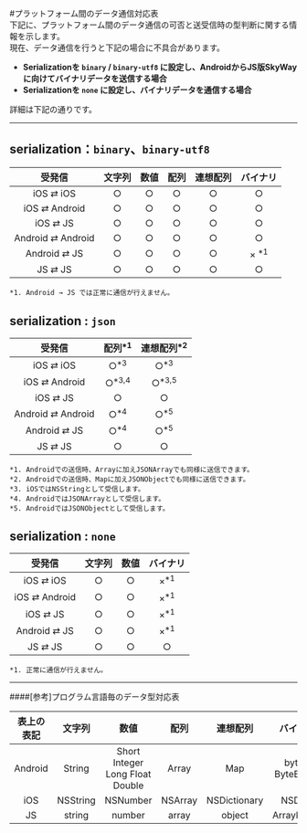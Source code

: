 #プラットフォーム間のデータ通信対応表  
下記に、プラットフォーム間のデータ通信の可否と送受信時の型判断に関する情報を示します。  
現在、データ通信を行うと下記の場合に不具合があります。
* **Serializationを `binary` / `binary-utf8` に設定し、AndroidからJS版SkyWayに向けてバイナリデータを送信する場合**
* **Serializationを `none` に設定し、バイナリデータを通信する場合**

詳細は下記の通りです。

---


## serialization：`binary`、`binary-utf8`
|受発信|文字列|数値|配列|連想配列|バイナリ|
|:---:|:---:|:---:|:---:|:---:|:---:|
|iOS ⇄ iOS|○|○|○|○|○|
|iOS ⇄ Android|○|○|○|○|○|
|iOS ⇄ JS|○|○|○|○|○|
|Android ⇄ Android|○|○|○|○|○|
|Android ⇄ JS|○|○|○|○|× <sup>*1</sup>|
|JS ⇄ JS|○|○|○|○|○|

```
*1. Android → JS では正常に通信が行えません。  
```

## serialization : `json`
|受発信|配列<sup>*1</sup>|連想配列<sup>*2</sup>|
|:---:|:---:|:---:|
|iOS ⇄ iOS|○<sup>*3</sup>|○<sup>*3</sup>|
|iOS ⇄ Android|○<sup>*3,4</sup>|○<sup>*3,5</sup>|
|iOS ⇄ JS|○|○|
|Android ⇄ Android|○<sup>*4</sup>|○<sup>*5</sup>|
|Android ⇄ JS|○<sup>*4</sup>|○<sup>*5</sup>|
|JS ⇄ JS|○|○|

```
*1. Androidでの送信時、Arrayに加えJSONArrayでも同様に送信できます。
*2. Androidでの送信時、Mapに加えJSONObjectでも同様に送信できます。
*3. iOSではNSStringとして受信します。 
*4. AndroidではJSONArrayとして受信します。 
*5. AndroidではJSONObjectとして受信します。
```

## serialization : `none`

|受発信|文字列|数値|バイナリ|
|:---:|:---:|:---:|:---:|
|iOS ⇄ iOS|○|○|×<sup>*1</sup>|
|iOS ⇄ Android|○|○|×<sup>*1</sup>|
|iOS ⇄ JS|○|○|×<sup>*1</sup>|
|Android ⇄ JS|○|○|×<sup>*1</sup>|
|JS ⇄ JS|○|○|○|

```
*1. 正常に通信が行えません。
```

---


####[参考]プログラム言語毎のデータ型対応表

|表上の表記|文字列|数値|配列|連想配列|バイナリ|
|:---:|:---:|:---:|:---:|:---:|:---:|
|Android|String|Short Integer Long Float Double|Array|Map|byte[] ByteBuffer|
|iOS|NSString|NSNumber|NSArray|NSDictionary|NSData|
|JS|string|number|array|object|ArrayBuffer|
